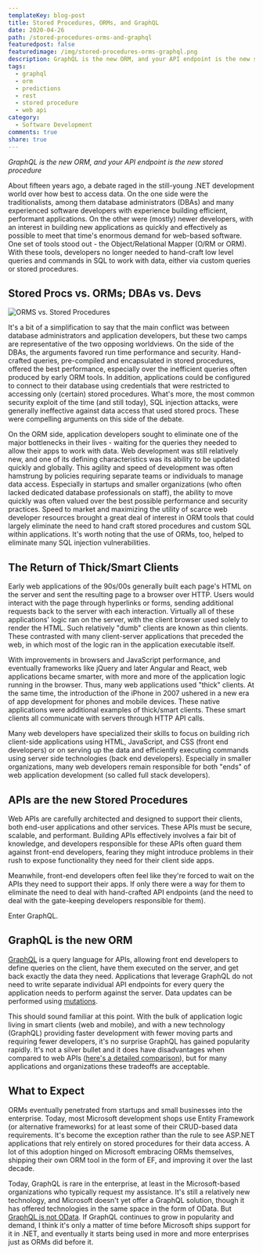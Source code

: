 ```yaml
---
templateKey: blog-post
title: Stored Procedures, ORMs, and GraphQL
date: 2020-04-26
path: /stored-procedures-orms-and-graphql
featuredpost: false
featuredimage: /img/stored-procedures-orms-graphql.png
description: GraphQL is the new ORM, and your API endpoint is the new stored procedure.
tags:
  - graphql
  - orm
  - predictions
  - rest
  - stored procedure
  - web api
category:
  - Software Development
comments: true
share: true
---
```


*GraphQL is the new ORM, and your API endpoint is the new stored procedure*

About fifteen years ago, a debate raged in the still-young .NET development world over how best to access data. On the one side were the traditionalists, among them database administrators (DBAs) and many experienced software developers with experience building efficient, performant applications. On the other were (mostly) newer developers, with an interest in building new applications as quickly and effectively as possible to meet that time's enormous demand for web-based software. One set of tools stood out - the Object/Relational Mapper (O/RM or ORM). With these tools, developers no longer needed to hand-craft low level queries and commands in SQL to work with data, either via custom queries or stored procedures.

## Stored Procs vs. ORMs; DBAs vs. Devs

![ORMS vs. Stored Procedures](/img/orms-vs-stored-procedures-1536x1023.jpg)

It's a bit of a simplification to say that the main conflict was between database administrators and application developers, but these two camps are representative of the two opposing worldviews. On the side of the DBAs, the arguments favored run time performance and security. Hand-crafted queries, pre-compiled and encapsulated in stored procedures, offered the best performance, especially over the inefficient queries often produced by early ORM tools. In addition, applications could be configured to connect to their database using credentials that were restricted to accessing only (certain) stored procedures. What's more, the most common security exploit of the time (and still today), SQL injection attacks, were generally ineffective against data access that used stored procs. These were compelling arguments on this side of the debate.

On the ORM side, application developers sought to eliminate one of the major bottlenecks in their lives - waiting for the queries they needed to allow their apps to work with data. Web development was still relatively new, and one of its defining characteristics was its ability to be updated quickly and globally. This agility and speed of development was often hamstrung by policies requiring separate teams or individuals to manage data access. Especially in startups and smaller organizations (who often lacked dedicated database professionals on staff), the ability to move quickly was often valued over the best possible performance and security practices. Speed to market and maximizing the utility of scarce web developer resources brought a great deal of interest in ORM tools that could largely eliminate the need to hand craft stored procedures and custom SQL within applications. It's worth noting that the use of ORMs, too, helped to eliminate many SQL injection vulnerabilities.

## The Return of Thick/Smart Clients

Early web applications of the 90s/00s generally built each page's HTML on the server and sent the resulting page to a browser over HTTP. Users would interact with the page through hyperlinks or forms, sending additional requests back to the server with each interaction. Virtually all of these applications' logic ran on the server, with the client browser used solely to render the HTML. Such relatively "dumb" clients are known as thin clients. These contrasted with many client-server applications that preceded the web, in which most of the logic ran in the application executable itself.

With improvements in browsers and JavaScript performance, and eventually frameworks like jQuery and later Angular and React, web applications became smarter, with more and more of the application logic running in the browser. Thus, many web applications used "thick" clients. At the same time, the introduction of the iPhone in 2007 ushered in a new era of app development for phones and mobile devices. These native applications were additional examples of thick/smart clients. These smart clients all communicate with servers through HTTP API calls.

Many web developers have specialized their skills to focus on building rich client-side applications using HTML, JavaScript, and CSS (front end developers) or on serving up the data and efficiently executing commands using server side technologies (back end developers). Especially in smaller organizations, many web developers remain responsible for both "ends" of web application development (so called full stack developers).

## APIs are the new Stored Procedures

Web APIs are carefully architected and designed to support their clients, both end-user applications and other services. These APIs must be secure, scalable, and performant. Building APIs effectively involves a fair bit of knowledge, and developers responsible for these APIs often guard them against front-end developers, fearing they might introduce problems in their rush to expose functionality they need for their client side apps.

Meanwhile, front-end developers often feel like they're forced to wait on the APIs they need to support their apps. If only there were a way for them to eliminate the need to deal with hand-crafted API endpoints (and the need to deal with the gate-keeping developers responsible for them).

Enter GraphQL.

## GraphQL is the new ORM

[GraphQL](https://graphql.org/) is a query language for APIs, allowing front end developers to define queries on the client, have them executed on the server, and get back exactly the data they need. Applications that leverage GraphQL do not need to write separate individual API endpoints for every query the application needs to perform against the server. Data updates can be performed using [mutations](https://graphql.org/graphql-js/mutations-and-input-types/).

This should sound familiar at this point. With the bulk of application logic living in smart clients (web and mobile), and with a new technology (GraphQL) providing faster development with fewer moving parts and requiring fewer developers, it's no surprise GraphQL has gained popularity rapidly. It's not a silver bullet and it does have disadvantages when compared to web APIs ([here's a detailed comparison](https://goodapi.co/blog/rest-vs-graphql)), but for many applications and organizations these tradeoffs are acceptable.

## What to Expect

ORMs eventually penetrated from startups and small businesses into the enterprise. Today, most Microsoft development shops use Entity Framework (or alternative frameworks) for at least some of their CRUD-based data requirements. It's become the exception rather than the rule to see ASP.NET applications that rely entirely on stored procedures for their data access. A lot of this adoption hinged on Microsoft embracing ORMs themselves, shipping their own ORM tool in the form of EF, and improving it over the last decade.

Today, GraphQL is rare in the enterprise, at least in the Microsoft-based organizations who typically request my assistance. It's still a relatively new technology, and Microsoft doesn't yet offer a GraphQL solution, though it has offered technologies in the same space in the form of OData. But [GraphQL is not OData](https://jeffhandley.com/2018-09-13/graphql-is-not-odata). If GraphQL continues to grow in popularity and demand, I think it's only a matter of time before Microsoft ships support for it in .NET, and eventually it starts being used in more and more enterprises just as ORMs did before it.
